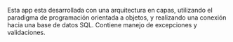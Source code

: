 Esta app esta desarrollada con una arquitectura en capas, utilizando el paradigma de programación orientada a objetos,
y realizando una conexión hacia una base de datos SQL.
Contiene manejo de excepciones y validaciones.
